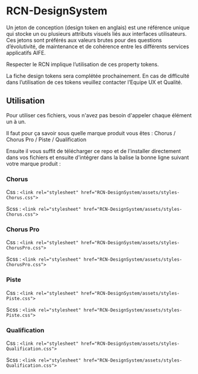 # RCN-DesignSystem
 
Un jeton de conception (design token en anglais) est une référence unique qui stocke un ou plusieurs attributs visuels liés aux interfaces utilisateurs. Ces jetons sont préférés aux valeurs brutes pour des questions d’évolutivité, de maintenance et de cohérence entre les différents services applicatifs AIFE.

Respecter le RCN implique l’utilisation de ces property tokens.

La fiche design tokens sera complétée prochainement. En cas de difficulté dans l’utilisation de ces tokens veuillez contacter l’Equipe UX et Qualité.

## Utilisation 

Pour utiliser ces fichiers, vous n'avez pas besoin d'appeler chaque élément un à un. 

Il faut pour ça savoir sous quelle marque produit vous êtes : Chorus / Chorus Pro / Piste / Qualification

Ensuite il vous suffit de télécharger ce repo et de l'installer directement dans vos fichiers et ensuite d'intégrer dans la balise <head> la bonne ligne suivant votre marque produit : 

### Chorus

Css : 
`<link rel="stylesheet" href="RCN-DesignSystem/assets/styles-Chorus.css">`

Scss : 
`<link rel="stylesheet" href="RCN-DesignSystem/assets/styles-Chorus.css">`

### Chorus Pro

Css : 
`<link rel="stylesheet" href="RCN-DesignSystem/assets/styles-ChorusPro.css">`

Scss : 
`<link rel="stylesheet" href="RCN-DesignSystem/assets/styles-ChorusPro.css">`

### Piste

Css : 
`<link rel="stylesheet" href="RCN-DesignSystem/assets/styles-Piste.css">`

Scss : 
`<link rel="stylesheet" href="RCN-DesignSystem/assets/styles-Piste.css">`

### Qualification

Css : 
`<link rel="stylesheet" href="RCN-DesignSystem/assets/styles-Qualification.css">`

Scss : 
`<link rel="stylesheet" href="RCN-DesignSystem/assets/styles-Qualification.css">`
